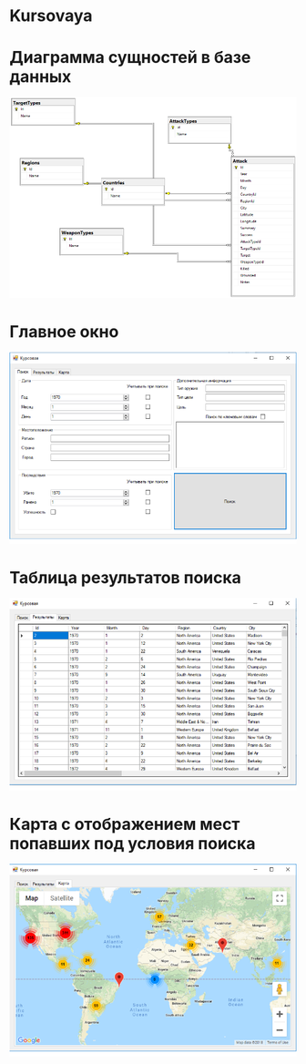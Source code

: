 # Kursovaya

# Диаграмма сущностей в базе данных
![Диаграмма](https://github.com/auravadima/Kursovaya/raw/master/Images/diagram.png)

# Главное окно 
![Главная форма](https://github.com/auravadima/Kursovaya/raw/master/Images/mainWindow.png)

# Таблица результатов поиска
![Таблица результатов](https://github.com/auravadima/Kursovaya/raw/master/Images/resultTable.png)

# Карта с отображением мест попавших под условия поиска
![Карта](https://github.com/auravadima/Kursovaya/raw/master/Images/map.png)
